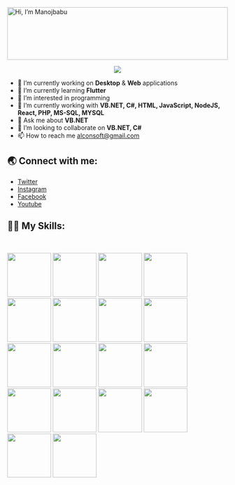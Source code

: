 <img alt="Hi, I’m Manojbabu" src="https://user-images.githubusercontent.com/83714923/142685420-a915c605-bb0e-434d-adb7-9fa55bebeaa0.gif" style="width:100%;height:120px;">

<p align="center" dir="auto"><img src="https://visitor-badge.laobi.icu/badge?page_id=manusoft" style="max-width: 100%;"></p>

- 🔭 I’m currently working on <b>Desktop</b> & <b>Web</b> applications
- 🌱 I’m currently learning <b>Flutter</b>
- 👀 I’m interested in programming 
- 🌱 I’m currently working with <b>VB.NET, C#, HTML, JavaScript, NodeJS, React, PHP, MS-SQL, MYSQL</b>
- 💬 Ask me about <b>VB.NET</b> 
- 💞️ I’m looking to collaborate on <b>VB.NET, C#</b>
- 📫 How to reach me alconsoft@gmail.com

<h2>🌏 Connect with me:</h2>
<ul dir="auto">
<li><a href="https://twitter.com/alconsoft" rel="nofollow">Twitter</a></li>
<li><a href="https://www.instagram.com/man0jbabu/" rel="nofollow">Instagram</a></li>
<li><a href="https://www.facebook.com/manuven" rel="nofollow">Facebook</a></li>
<li><a href="https://www.youtube.com/channel/UCoMM7wGVmR85X_VwpByChlA" rel="nofollow">Youtube</a></li>
</ul>
<h2>👨‍💻 My Skills:</h2><br>
<p>
  <img src="https://user-images.githubusercontent.com/83714923/142677402-8d61ffd3-8300-4f8e-8169-01a2091f6149.png" style="width:100px;height:100px;">
  <img src="https://user-images.githubusercontent.com/83714923/142681299-48128db5-5c3f-4751-9e99-2d4ea52a8b79.png" style="width:100px;height:100px;">
  <img src="https://user-images.githubusercontent.com/83714923/142675767-a6f39047-f75d-4e37-aa07-e1ac37e0df63.png" style="width:100px;height:100px;">
  <img src="https://user-images.githubusercontent.com/83714923/142680738-7824dd1a-7330-4e33-857f-793376a1dbb1.png" style="width:100px;height:100px;">
  <img src="https://user-images.githubusercontent.com/83714923/142682386-a0c721e0-80dc-448e-a8b9-7767e0673d53.png" style="width:100px;height:100px;">
  <img src="https://user-images.githubusercontent.com/83714923/142676836-ee015e11-f5c4-40ed-a6a5-6db31ba95240.png" style="width:100px;height:100px;">
  <img src="https://user-images.githubusercontent.com/83714923/142676953-a35ea233-1545-41c6-9efd-4052f6bfb12c.png" style="width:100px;height:100px;">
  <img src="https://user-images.githubusercontent.com/83714923/142678195-7cf19c4d-1987-4a71-9362-17f546989bd4.png" style="width:100px;height:100px;">
  <img src="https://user-images.githubusercontent.com/83714923/142678411-7642e9df-57fe-4920-80a7-2f1927097c49.png" style="width:100px;height:100px;">
  <img src="https://user-images.githubusercontent.com/83714923/142677921-0fc9d81c-74c5-406f-8a62-3677836c7e1a.png" style="width:100px;height:100px;">
  <img src="https://user-images.githubusercontent.com/83714923/142678577-8a67ba02-30de-4930-bfd4-b98655a2844c.png" style="width:100px;height:100px;">
  <img src="https://user-images.githubusercontent.com/83714923/142678768-4a581ef6-0b85-4cad-8f26-619fd8cb7f21.png" style="width:100px;height:100px;">
  <img src="https://user-images.githubusercontent.com/83714923/142679866-ab8ce378-e585-493a-892e-d44651f19fd2.png" style="width:100px;height:100px;">
  <img src="https://user-images.githubusercontent.com/83714923/142682198-4ffcd191-c9a5-4c5d-bc91-9bc773a92e8d.png" style="width:100px;height:100px;">
  <img src="https://user-images.githubusercontent.com/83714923/142681457-57b3998a-f3a2-4c56-84ca-453ca20ad8c9.png" style="width:100px;height:100px;">
  <img src="https://user-images.githubusercontent.com/83714923/142683076-6b1ce877-6cd9-4eaa-b390-f87f3d5c65be.png" style="width:100px;height:100px;">
  <img src="https://user-images.githubusercontent.com/83714923/142681689-f25e99fd-bb36-4166-a311-1f8ce42a6441.png" style="width:100px;height:100px;">
  <img src="https://user-images.githubusercontent.com/83714923/142682045-ab09c8e5-0bc1-4671-b42f-ec584601247e.png" style="width:100px;height:100px;">
</p>


  
